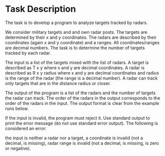 # Task Description

The task is to develop a program to analyze targets tracked by radars.

We consider military targets and and own radar posts. The targets are determined by their x and y coordinates. The radars are described by their coordinates (again x and y coordinate) and a ranges. All coordinates/ranges are decimal numbers. The task is to determine the number of targets tracked by each radar.

The input is a list of the targets mixed with the list of radars. A target is described as T x y where x and y are decimal coordinates. A radar is described as R x y radius where x and y are decimal coordinates and radius is the range of the radar (the range is a decimal number). A radar can track only targets that are in the distance radius or closer.

The output of the program is a list of the radars and the number of targets the radar can track. The order of the radars in the output corresponds to the order of the radars in the input. The output format is clear from the example runs below.

If the input is invalid, the program must reject it. Use standard output to print the error message (do not use standard error output). The following is considered an error:

the input is neither a radar nor a target,
a coordinate is invalid (not a decimal, is missing),
radar range is invalid (not a decimal, is missing, is zero or negative).